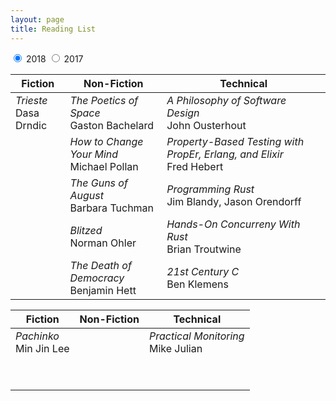 ```yaml
---
layout: page
title: Reading List
---
```


<div>
  <input id="tab1" type="radio" name="tabs" checked>
  <label for="tab1">2018</label>

  <input id="tab2" type="radio" name="tabs">
  <label for="tab2">2017</label>
<!--
  <input id="tab3" type="radio" name="tabs">
  <label for="tab3">2016</label> -->

  <section id="content1">
    <div>
      <table>
        <colgroup>
        <col span="2">
        </colgroup>
        <thead>
          <tr>
            <th scope="col">Fiction</th>
            <th scope="col">Non-Fiction</th>
            <th scope="col">Technical</th>
          </tr>
        </thead>
        <tbody>
          <tr>
            <td> <i>Trieste</i> <br/> Dasa Drndic </td>
            <td><i>The Poetics of Space</i> <br/> Gaston Bachelard</td>
            <td><i>A Philosophy of Software Design</i> <br/> John Ousterhout</td>
          </tr>
          <tr>
            <td></td>
            <td><i>How to Change Your Mind</i> <br/> Michael Pollan</td>           
            <td><i>Property-Based Testing with PropEr, Erlang, and Elixir</i> <br/> Fred Hebert</td>
          </tr>
          <tr>
            <td></td>
            <td><i>The Guns of August</i> <br/> Barbara Tuchman</td>
            <td><i>Programming Rust</i><br/> Jim Blandy, Jason Orendorff</td>
          </tr>
          <tr>
            <td></td>
            <td><i>Blitzed</i> <br/> Norman Ohler </td>
            <td><i>Hands-On Concurreny With Rust</i> <br/> Brian Troutwine</td>
          </tr>
          <tr>
            <td></td>
            <td><i>The Death of Democracy</i> <br/> Benjamin Hett</td>
            <td><i>21st Century C</i><br/>Ben Klemens</td>
          </tr>
        </tbody>
      </table>
    </div>  
  </section>

  <section id="content2">
  <div>
    <table>
      <colgroup>
      <col span="2">
      </colgroup>
      <thead>
        <tr>
          <th scope="col">Fiction</th>
          <th scope="col">Non-Fiction</th>
          <th scope="col">Technical</th>
        </tr>
      </thead>
      <tbody>
        <tr>
          <td><i>Pachinko</i><br/>Min Jin Lee</td>
          <td><i></i><br/></td>
          <td><i>Practical Monitoring</i><br/>Mike Julian</td>
        </tr>
        <tr>
          <td><i></i><br/></td>
          <td><i></i><br/></td>
          <td><i></i><br/></td>
        </tr>  
        <tr>
          <td><i></i><br/></td>
          <td><i></i><br/></td>
          <td><i></i><br/></td>
        </tr>               
      </tbody>
    </table>
  </div>  
  </section>

  <!-- <section id="content3">

  </section> -->
</div>
